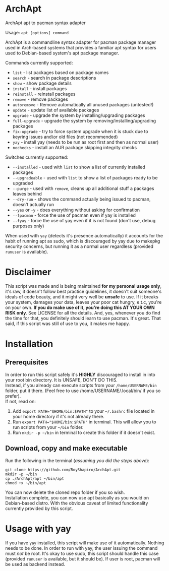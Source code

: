 # ArchApt
ArchApt apt to pacman syntax adapter

Usage: `apt [options] command`

ArchApt is a commandline syntax adapter for pacman package manager
used in Arch-based systems that provides a familiar apt syntax for users
used to Debian-based system's apt package manager.

Commands currently supported:
* `list` - list packages based on package names
* `search` - search in package descriptions
* `show` - show package details
* `install` - install packages
* `reinstall` - reinstall packages
* `remove` - remove packages
* `autoremove` - Remove automatically all unused packages (untested!)
* `update` - update list of available packages
* `upgrade` - upgrade the system by installing/upgrading packages
* `full-upgrade` - upgrade the system by removing/installing/upgrading packages
* `fix-upgrade` - try to force system upgrade when it is stuck due to keyring issues and\or old files (not recommended)
* `yay` - install yay (needs to be run as root first and then as normal user)
* `nochecks` - install an AUR package skipping integrity checks 

Switches currently supported:
* `--installed` - used with `list` to show a list of currently installed packages
* `--upgradeable` - used with `list` to show a list of packages ready to be upgraded
* `--purge` - used with `remove`, cleans up all additional stuff a packages leaves behind
* `--dry-run` - shows the command actually being issued to pacman, doesn't actually run
* `--yes` or `-y` - does everything without asking for confirmation
* `--fpacman` - force the use of pacman even if yay is installed
* `--fyay` - force the use of yay even if it is not found (don't use, debug purposes only)

When used with `yay` (detects it's presence automatically) it accounts for the habit
of running apt as sudo, which is discouraged by yay due to makepkg security concerns,
but running it as a normal user regardless (provided `runuser` is available).

# Disclaimer
This script was made and is being maintained **for my personal usage only**, it's raw, it doesn't follow best practice guidelines, it doesn't suit someone's ideals of code beauty, and it might very well be **unsafe** to use. 
If it breaks your system, damages your data, leaves your poor cat hungry, e.t.c, you're on your own. 
**If you do make use of it, you're doing this AT YOUR OWN RISK only**. See LICENSE for all the details. 
And, yes, whenever you do find the time for that, you definitely should learn to use pacman. It's great. 
That said, if this script was still of use to you, it makes me happy.

# Installation
## Prerequisites
In order to run this script safely it's **HIGHLY** discouraged to install in into your root bin directory. It is UNSAFE, DON'T DO THIS.  
Instead, if you already can execute scripts from your `/home/USERNAME/bin` folder, put it there. (Feel free to use /home/USERNAME/.local/bin/ if you so prefer).  
If not, read on:
1. Add `export PATH="$HOME/bin:$PATH"` to your `~/.bashrc` file located in your home directory if it's not already there.
2. Run `export PATH="$HOME/bin:$PATH"` in terminal. This will allow you to run scripts from your `~/bin` folder.
3. Run `mkdir -p ~/bin` in terminal to create this folder if it doesn't exist.

## Download, copy and make executable
Run the following in the terminal (*assuming you did the steps above*):
```
git clone https://github.com/RoyShapiro/ArchApt.git
mkdir -p ~/bin
cp ./ArchApt/apt ~/bin/apt
chmod +x ~/bin/apt
```
You can now delete the cloned repo folder if you so wish.  
Installation complete, you can now use apt basically as you would on Debian-based distro.
With the obvious caveat of limited functionality currently provided by this script.

# Usage with yay
If you have `yay` installed, this script will make use of it automatically. Nothing needs to be done.
In order to run with yay, the user issuing the command must *not* be root. It's okay to use sudo, this script should handle this case (provided `runuser` is available, but it should be). If user is root, pacman will be used as backend instead.
